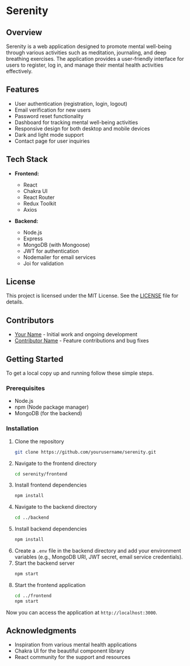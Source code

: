 # Serenity

## Overview
Serenity is a web application designed to promote mental well-being through various activities such as meditation, journaling, and deep breathing exercises. The application provides a user-friendly interface for users to register, log in, and manage their mental health activities effectively.

## Features
- User authentication (registration, login, logout)
- Email verification for new users
- Password reset functionality
- Dashboard for tracking mental well-being activities
- Responsive design for both desktop and mobile devices
- Dark and light mode support
- Contact page for user inquiries

## Tech Stack
- **Frontend:**
  - React
  - Chakra UI
  - React Router
  - Redux Toolkit
  - Axios

- **Backend:**
  - Node.js
  - Express
  - MongoDB (with Mongoose)
  - JWT for authentication
  - Nodemailer for email services
  - Joi for validation

## License
This project is licensed under the MIT License. See the [LICENSE](LICENSE) file for details.

## Contributors
- [Your Name](https://github.com/yourusername) - Initial work and ongoing development
- [Contributor Name](https://github.com/contributorusername) - Feature contributions and bug fixes

## Getting Started
To get a local copy up and running follow these simple steps.

### Prerequisites
- Node.js
- npm (Node package manager)
- MongoDB (for the backend)

### Installation
1. Clone the repository
   ```bash
   git clone https://github.com/yourusername/serenity.git
   ```
2. Navigate to the frontend directory
   ```bash
   cd serenity/frontend
   ```
3. Install frontend dependencies
   ```bash
   npm install
   ```
4. Navigate to the backend directory
   ```bash
   cd ../backend
   ```
5. Install backend dependencies
   ```bash
   npm install
   ```
6. Create a `.env` file in the backend directory and add your environment variables (e.g., MongoDB URI, JWT secret, email service credentials).
7. Start the backend server
   ```bash
   npm start
   ```
8. Start the frontend application
   ```bash
   cd ../frontend
   npm start
   ```

Now you can access the application at `http://localhost:3000`.

## Acknowledgments
- Inspiration from various mental health applications
- Chakra UI for the beautiful component library
- React community for the support and resources